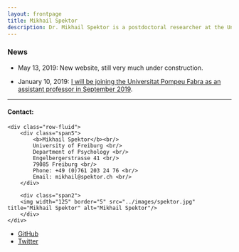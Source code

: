 ```yaml
---
layout: frontpage
title: Mikhail Spektor
description: Dr. Mikhail Spektor is a postdoctoral researcher at the University of Freiburg.
---
```


<h3 id="news">News</h3>
<ul>
	<li>
		<p>May 13, 2019: New website, still very much under construction.</p>
	</li>
	<li>
		<p>January 10, 2019: <a href="https://www.upf.edu/web/econ/home/-/asset_publisher/Vld4rb7onACA/content/id/223597180/maximized">I will be joining the Universitat Pompeu Fabra as an assistant professor in September 2019</a>.</p>
	</li>
</ul>


---


<div class="container">
<h4><a name="contact"></a>Contact:</h4>

    <div class="row-fluid">
        <div class="span5">
            <b>Mikhail Spektor</b><br/>
            University of Freiburg <br/>
            Department of Psychology <br/>
            Engelbergerstrasse 41 <br/>
            79085 Freiburg <br/>
            Phone: +49 (0)761 203 24 76 <br/>
            Email: mikhail@spektor.ch <br/>
        </div>

        <div class="span2">
        <img width="125" border="5" src="../images/spektor.jpg" title="Mikhail Spektor" alt="Mikhail Spektor"/>
        </div>
    </div>
</div>

<div class="navbar">
  <div class="navbar-inner">
      <ul class="nav">
          <li><a href="https://github.com/msspektor">GitHub</a></li>
          <li><a href="https://twitter.com/SpektorMikhail">Twitter</a></li>
      </ul>
  </div>
</div>
